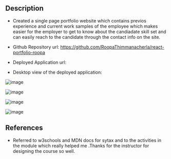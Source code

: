 ## Description

- Created a single page portfolio website which contains previos experience and current work samples of the employee which makes easier for the employer to get to know about the candiadate skill set and can easily reach to the candidate through the contact info on the site.


- Github Repository url: https://github.com/RoopaThimmanacherla/react-portfolio-roopa

- Deployed Application url:

- Desktop view of the deployed application:

![image](https://github.com/RoopaThimmanacherla/react-portfolio-roopa/assets/144958836/4537c969-dbc9-4985-b412-ea11da7f2f32)


![image](https://github.com/RoopaThimmanacherla/react-portfolio-roopa/assets/144958836/7d592f91-39aa-4b86-ba93-e5bf65d26933)

![image](https://github.com/RoopaThimmanacherla/react-portfolio-roopa/assets/144958836/ee04deb6-140c-4cf2-ab30-d35ed08560ba)

![image](https://github.com/RoopaThimmanacherla/react-portfolio-roopa/assets/144958836/5d634a17-c722-42ca-88fc-74d835557438)

## References

- Referred to w3schools and MDN docs for sytax and to the activities in the module which really helped me .Thanks for the instructor for designing the course so well.
